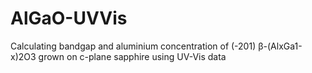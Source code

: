 # AlGaO-UVVis
Calculating bandgap and aluminium concentration of (-201) β-(AlxGa1-x)2O3 grown on c-plane sapphire using UV-Vis data
